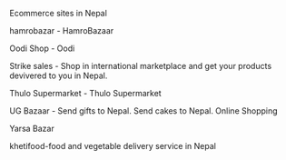 Ecommerce sites in Nepal

hamrobazar - HamroBazaar

Oodi Shop - Oodi

Strike sales - Shop in international marketplace and get your products devivered to you in Nepal.

Thulo Supermarket - Thulo Supermarket

UG Bazaar - Send gifts to Nepal. Send cakes to Nepal. Online Shopping

Yarsa Bazar

khetifood-food and vegetable delivery service in Nepal
